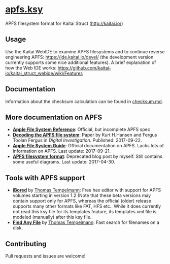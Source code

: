 # [apfs.ksy](https://github.com/cugu/apfs.ksy/blob/master/apfs.ksy)

APFS filesystem format for Kaitai Struct (http://kaitai.io/)

## Usage

Use the Kaitai WebIDE to examine APFS filesystems and to continue reverse engineering APFS: https://ide.kaitai.io/devel/ (the development version currently supports some nice additional features). A brief explanation of how the Web IDE works:
https://github.com/kaitai-io/kaitai_struct_webide/wiki/Features 

## Documentation

Information about the checksum calculation can be found in [checksum.md](docs/checksum.md).

## More documentation on APFS

 - [**Apple File System Reference**](https://developer.apple.com/support/apple-file-system/Apple-File-System-Reference.pdf): Official, but incomplete APFS spec
 - [**Decoding the APFS file system**](http://www.sciencedirect.com/science/article/pii/S1742287617301408): Paper by Kurt H.Hansen and Fergus Toolan Fergus in _Digital Investigation_. Published: 2017-09-22.
- [**Apple File System Guide**](https://developer.apple.com/library/content/documentation/FileManagement/Conceptual/APFS_Guide/Introduction/Introduction.html): Official documentation on APFS. Lacks lots of information on APFS. Last update: 2017-09-21.
 - [**APFS filesystem format**](https://blog.cugu.eu/post/apfs/): Deprecated blog post by myself. Still contains some useful diagrams. Last update: 2017-04-30.

## Tools with APFS support

 - [**iBored**](http://files.tempel.org/iBored) by [Thomas Tempelmann](https://github.com/tempelmann): Free hex editor with support for APFS volumes starting in version 1.2 (Note that these beta versions may contain support only for APFS, whereas the official (older) release supports many other formats like FAT, HFS etc.. While it does currently not read this ksy file for its templates feature, its templates.xml file is modeled (manually) after this ksy file.
 - [**Find Any File**](http://apps.tempel.org/FindAnyFile/) by [Thomas Tempelmann](https://github.com/tempelmann): Fast search for filenames on a disk.

## Contributing
Pull requests and issues are welcome!
